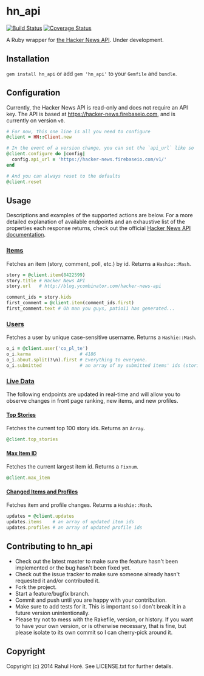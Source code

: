 # hn_api
[![Build Status](https://travis-ci.org/O-I/guardian_api.svg?branch=master)](https://travis-ci.org/O-I/guardian_api)
[![Coverage Status](https://img.shields.io/coveralls/O-I/hn_api.svg)](https://coveralls.io/r/O-I/hn_api?branch=master)

A Ruby wrapper for [the Hacker News API](https://github.com/HackerNews/API). Under development.

## Installation

`gem install hn_api` or add `gem 'hn_api'` to your `Gemfile` and `bundle`.

## Configuration

Currently, the Hacker News API is read-only and does not require an API key. The API is based at https://hacker-news.firebaseio.com, and is currently on version `v0`.

```ruby
# For now, this one line is all you need to configure
@client = HN::Client.new

# In the event of a version change, you can set the `api_url` like so
@client.configure do |config|
  config.api_url = 'https://hacker-news.firebaseio.com/v1/'
end

# And you can always reset to the defaults
@client.reset
```

## Usage

Descriptions and examples of the supported actions are below. For a more detailed explanation of available endpoints and an exhaustive list of the properties each response returns, check out the official [Hacker News API documentation](https://github.com/HackerNews/API).

### [Items](https://github.com/HackerNews/API#items)

Fetches an item (story, comment, poll, etc.) by id. Returns a `Hashie::Mash`.

```ruby
story = @client.item(8422599)
story.title # Hacker News API
story.url   # http://blog.ycombinator.com/hacker-news-api

comment_ids = story.kids
first_comment = @client.item(comment_ids.first)
first_comment.text # Oh man you guys, patio11 has generated...
```

### [Users](https://github.com/HackerNews/API#users)

Fetches a user by unique case-sensitive username. Returns a `Hashie::Mash`.

```ruby
o_i = @client.user('co_pl_te')
o_i.karma                  # 4186
o_i.about.split(?\n).first # Everything to everyone.
o_i.submitted              # an array of my submitted items' ids (stories, comments, etc.)
```

### [Live Data](https://github.com/HackerNews/API#live-data)

The following endpoints are updated in real-time and will allow you to observe changes in front page ranking, new items, and new profiles.

#### [Top Stories](https://github.com/HackerNews/API#top-stories)

Fetches the current top 100 story ids. Returns an `Array`.

```ruby
@client.top_stories
```

#### [Max Item ID](https://github.com/HackerNews/API#max-item-id)

Fetches the current largest item id. Returns a `Fixnum`.

```ruby
@client.max_item
```

#### [Changed Items and Profiles](https://github.com/HackerNews/API#changed-items-and-profiles)

Fetches item and profile changes. Returns a `Hashie::Mash`.

```ruby
updates = @client.updates
updates.items    # an array of updated item ids
updates.profiles # an array of updated profile ids
```

## Contributing to hn_api
 
* Check out the latest master to make sure the feature hasn't been implemented or the bug hasn't been fixed yet.
* Check out the issue tracker to make sure someone already hasn't requested it and/or contributed it.
* Fork the project.
* Start a feature/bugfix branch.
* Commit and push until you are happy with your contribution.
* Make sure to add tests for it. This is important so I don't break it in a future version unintentionally.
* Please try not to mess with the Rakefile, version, or history. If you want to have your own version, or is otherwise necessary, that is fine, but please isolate to its own commit so I can cherry-pick around it.

## Copyright

Copyright (c) 2014 Rahul Horé. See LICENSE.txt for
further details.